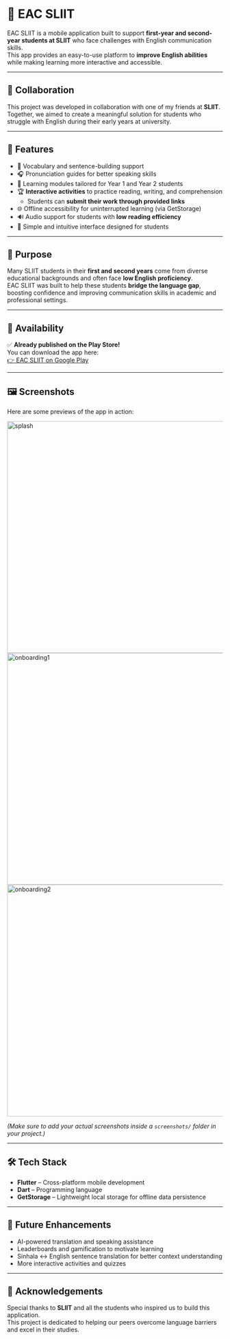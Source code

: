 # 📘 EAC SLIIT

EAC SLIIT is a mobile application built to support **first-year and second-year students at SLIIT** who face challenges with English communication skills.  
This app provides an easy-to-use platform to **improve English abilities** while making learning more interactive and accessible.

---

## 👥 Collaboration
This project was developed in collaboration with one of my friends at **SLIIT**. Together, we aimed to create a meaningful solution for students who struggle with English during their early years at university.

---

## 🚀 Features
- 📝 Vocabulary and sentence-building support
- 🎧 Pronunciation guides for better speaking skills
- 📖 Learning modules tailored for Year 1 and Year 2 students
- 🏆 **Interactive activities** to practice reading, writing, and comprehension
    - Students can **submit their work through provided links**
- 🌐 Offline accessibility for uninterrupted learning (via GetStorage)
- 🔊 Audio support for students with **low reading efficiency**
- 📱 Simple and intuitive interface designed for students

---

## 🎯 Purpose
Many SLIIT students in their **first and second years** come from diverse educational backgrounds and often face **low English proficiency**.  
EAC SLIIT was built to help these students **bridge the language gap**, boosting confidence and improving communication skills in academic and professional settings.

---

## 📲 Availability
✅ **Already published on the Play Store!**  
You can download the app here:  
[👉 EAC SLIIT on Google Play](https://play.google.com/store/apps/details?id=com.effective.academicsliit)

---

## 🖼️ Screenshots

Here are some previews of the app in action:

<p float="left">
  <img src="screenshots/splash.jpg" width="540"  alt="splash"/>
  <img src="screenshots/onboarding1.jpg" width="540"  alt="onboarding1"/>
  <img src="screenshots/onboarding2.jpg" width="540"  alt="onboarding2"/>


  
</p>

*(Make sure to add your actual screenshots inside a `screenshots/` folder in your project.)*

---

## 🛠️ Tech Stack
- **Flutter** – Cross-platform mobile development
- **Dart** – Programming language
- **GetStorage** – Lightweight local storage for offline data persistence

---

## 📌 Future Enhancements
- AI-powered translation and speaking assistance
- Leaderboards and gamification to motivate learning
- Sinhala ↔ English sentence translation for better context understanding
- More interactive activities and quizzes

---

## 🙌 Acknowledgements
Special thanks to **SLIIT** and all the students who inspired us to build this application.  
This project is dedicated to helping our peers overcome language barriers and excel in their studies.  
